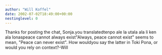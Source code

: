 ```yaml
---
author: "Will Koffel"
date: 2002-07-02T18:49:00+00:00
nestinglevel: 0
---
```

Thanks for posting the chat, Sonja.you translatedtenpo ale la utala ala li ken ala lonaspeace cannot always exist"Always, peace cannot exist" seems to mean, "Peace can never exist". How wouldyou say the latter in Toki Pona, or would you rely on context?-Will